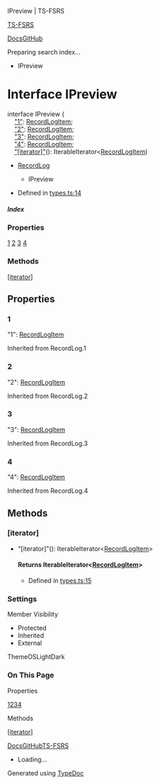 IPreview | TS-FSRS

[TS-FSRS](https://open-spaced-repetition.github.io/ts-fsrs/)

[Docs](https://open-spaced-repetition.github.io/ts-fsrs/)[GitHub](https://github.com/open-spaced-repetition/ts-fsrs)

Preparing search index...

* IPreview

Interface IPreview
==================

interface IPreview {  
    ["1"](#1): [RecordLogItem](../type\1\2.md);  
    ["2"](#2): [RecordLogItem](../type\1\2.md);  
    ["3"](#3): [RecordLogItem](../type\1\2.md);  
    ["4"](#4): [RecordLogItem](../type\1\2.md);  
    ["[iterator]"](#iterator-1)(): IterableIterator<[RecordLogItem](../type\1\2.md\1\2.md#IPreview))

* [RecordLog](../type\1\2.md)
  + IPreview

* Defined in [types.ts:14](https://github.com/open-spaced-repetition/ts-fsrs/blob/448c678f6f26c323e9e70bad552dc154ac6f7de6/src/fsrs/types.ts#L14)

##### Index

### Properties

[1](#1)
[2](#2)
[3](#3)
[4](#4)

### Methods

[[iterator]](#iterator)

Properties
----------

### 1

"1": [RecordLogItem](../type\1\2.md)

Inherited from RecordLog.1

### 2

"2": [RecordLogItem](../type\1\2.md)

Inherited from RecordLog.2

### 3

"3": [RecordLogItem](../type\1\2.md)

Inherited from RecordLog.3

### 4

"4": [RecordLogItem](../type\1\2.md)

Inherited from RecordLog.4

Methods
-------

### [iterator]

* "[iterator]"(): IterableIterator<[RecordLogItem](../type\1\2.md)>

  #### Returns IterableIterator<[RecordLogItem](../type\1\2.md)>

  + Defined in [types.ts:15](https://github.com/open-spaced-repetition/ts-fsrs/blob/448c678f6f26c323e9e70bad552dc154ac6f7de6/src/fsrs/types.ts#L15)

### Settings

Member Visibility

* Protected
* Inherited
* External

ThemeOSLightDark

### On This Page

Properties

[1](#1)[2](#2)[3](#3)[4](#4)

Methods

[[iterator]](#iterator)

[Docs](https://open-spaced-repetition.github.io/ts-fsrs/)[GitHub](https://github.com/open-spaced-repetition/ts-fsrs)[TS-FSRS](../modules.html)

* Loading...

Generated using [TypeDoc](https://typedoc.org/)